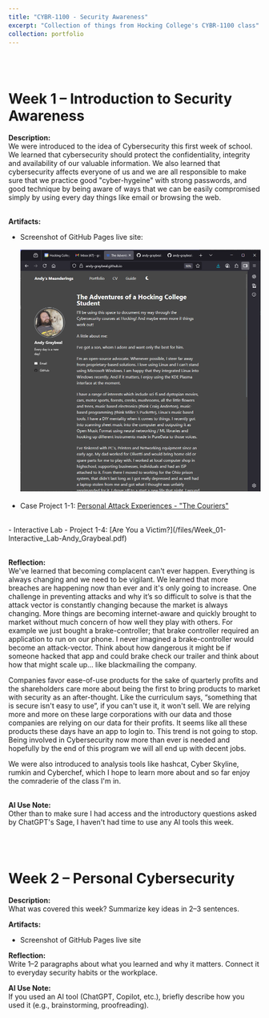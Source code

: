 ```yaml
---
title: "CYBR-1100 - Security Awareness"
excerpt: "Collection of things from Hocking College's CYBR-1100 class" # <br/><img src='/images/500x300.png'>
collection: portfolio
---
```


<a id="week_01"></a><br><br>
# Week 1 – Introduction to Security Awareness
 
**Description:**  
We were introduced to the idea of Cybersecurity this first week of school.  We learned that cybersecurity should protect the confidentiality, integrity and availability of our valuable information. We also learned that cybersecurity affects everyone of us and we are all responsible to make sure that we practice good "cyber-hygeine" with strong passwords, and good technique by being aware of ways that we can be easily compromised simply by using every day things like email or browsing the web.
<br><br>
 
**Artifacts:**  
- Screenshot of GitHub Pages live site: <br><br> <img src='/images/Screenshot_of_Live_github.io.png'>
<br><br>
- Case Project 1-1: [Personal Attack Experiences - "The Couriers"](/files/Week_01-Case_Project-Andy_Graybeal-The_Couriers.pdf)  
<br>
- Interactive Lab - Project 1-4: [Are You a Victim?](/files/Week_01-Interactive_Lab-Andy_Graybeal.pdf)
<br><br>
 
**Reflection:**  
We've learned that becoming complacent can't ever happen. Everything is always changing and we need to be vigilant. We learned that more breaches are happening now than ever and it's only going to increase. 
One challenge in preventing attacks and why it’s so difficult to solve is that the attack vector is constantly changing because the market is always changing.  More things are becoming internet-aware and quickly brought to market without much concern of how well they play with others.  For example we just bought a brake-controller; that brake controller required an application to run on our phone. I never imagined a brake-controller would become an attack-vector.  Think about how dangerous it might be if someone hacked that app and could brake check our trailer and think about how that might scale up… like blackmailing the company.

Companies favor ease-of-use products for the sake of quarterly profits and the shareholders care more about being the first to bring products to market with security as an after-thought. Like the curriculum says, “something that is secure isn't easy to use”, if you can't use it, it won't sell. We are relying more and more on these large corporations with our data and those companies are relying on our data for their profits. It seems like all these products these days have an app to login to. This trend is not going to stop. Being involved in Cybersecurity now more than ever is needed and hopefully by the end of this program we will all end up with decent jobs.

We were also introduced to analysis tools like hashcat, Cyber Skyline, rumkin and Cyberchef, which I hope to learn more about and so far enjoy the comraderie of the class I'm in.
<br><br>

**AI Use Note:**  
Other than to make sure I had access and the introductory questions asked by ChatGPT's Sage, I haven't had time to use any AI tools this week.

<a id="week_02"></a><br><br>
# Week 2 – Personal Cybersecurity
 
**Description:**  
What was covered this week? Summarize key ideas in 2–3 sentences.  
 
**Artifacts:**  
- Screenshot of GitHub Pages live site  
 
**Reflection:**  
Write 1–2 paragraphs about what you learned and why it matters. Connect it to everyday security habits or the workplace.  
 
**AI Use Note:**  
If you used an AI tool (ChatGPT, Copilot, etc.), briefly describe how you used it (e.g., brainstorming, proofreading).
